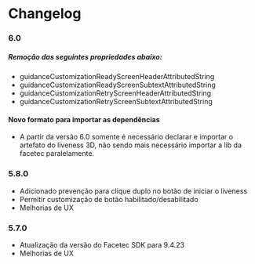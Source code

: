 # Changelog

### 6.0

##### Remoção das seguintes propriedades abaixo:

- guidanceCustomizationReadyScreenHeaderAttributedString
- guidanceCustomizationReadyScreenSubtextAttributedString
- guidanceCustomizationRetryScreenHeaderAttributedString
- guidanceCustomizationRetryScreenSubtextAttributedString

#### Novo formato para importar as dependências

- A partir da versão 6.0 somente é necessário declarar e importar o artefato do liveness 3D, não sendo mais necessário importar a lib da facetec paralelamente.

### 5.8.0
- Adicionado prevenção para clique duplo no botão de iniciar o liveness
- Permitir customização de botão habilitado/desabilitado
- Melhorias de UX

### 5.7.0
- Atualização da versão do Facetec SDK para 9.4.23
- Melhorias de UX



